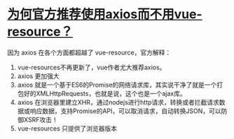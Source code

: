 # [为何官方推荐使用axios而不用vue-resource？](https://github.com/haizlin/fe-interview/issues/305)

因为 axios 在各个方面都超越了 vue-resource，官方解释：

1. vue-resources不再更新了，vue作者尤大推荐axios。
2. axios 更加强大
3. axios 就是一个基于ES6的Promise的网络请求库，其实说干净了就是一个打包好的XMLHttpRequests，也就是说，这个也是一个ajax库。
4. axios 在浏览器里建立XHR，通过nodejs进行http请求，转换或者拦截请求数据或响应数据，支持Promise的API，可以取消请求，自动转换JSON，可以防御XSRF攻击！
5. vue-resources 只提供了浏览器版本
